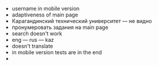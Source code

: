 * username in mobile version
* adaptiveness of main page
* Карагандинский технический университет — не видно
* пронумеровать задания на main page
* search doesn't work
* eng — rus — kaz 
* doesn't translate
* in mobile version tests are in the end
* 
